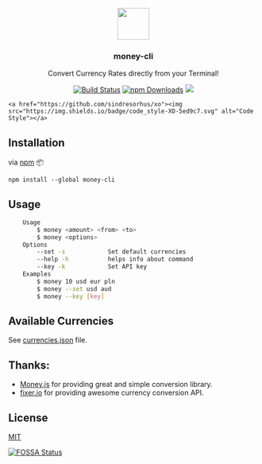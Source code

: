 <p align="center">
  <img src="https://i.imgur.com/ddhPSQ4.png" height="64">
  <h3 align="center">money-cli</h3>
  <p align="center">Convert Currency Rates directly from your Terminal!<p>
  <p align="center">  
	<a href="https://travis-ci.org/sumn2u/money-cli"><img src="https://travis-ci.org/sumn2u/money-cli.svg?branch=master" alt="Build Status"></a>
	<a href="https://npmjs.com/package/money-cli"><img src="https://img.shields.io/npm/dt/money-cli.svg" alt="npm Downloads"></a> <a href="https://app.fossa.io/projects/git%2Bgithub.com%2Fsumn2u%2Fmoney-cli?ref=badge_shield" alt="FOSSA Status"><img src="https://app.fossa.io/api/projects/git%2Bgithub.com%2Fsumn2u%2Fmoney-cli.svg?type=shield"/></a>
 
	<a href="https://github.com/sindresorhus/xo"><img src="https://img.shields.io/badge/code_style-XO-5ed9c7.svg" alt="Code Style"></a> 

</p>
</p>

## Installation

via [npm](https://www.npmjs.com/) :package:
```
npm install --global money-cli
```

## Usage

```bash
	Usage
		$ money <amount> <from> <to>
		$ money <options>
	Options
		--set -s 			Set default currencies
		--help -h			helps info about command
		--key -k			Set API key
	Examples
		$ money 10 usd eur pln
		$ money --set usd aud 
		$ money --key [key]

```

## Available Currencies

See [currencies.json](https://github.com/sumn2u/money-cli/blob/master/lib/currencies.json) file.

## Thanks:

- [Money.js](http://openexchangerates.github.io/money.js/) for providing great and simple conversion library.
- [fixer.io](http://fixer.io/) for providing awesome currency conversion API.

## License

[MIT](https://opensource.org/licenses/MIT)





[![FOSSA Status](https://app.fossa.io/api/projects/git%2Bgithub.com%2Fsumn2u%2Fmoney-cli.svg?type=large)](https://app.fossa.io/projects/git%2Bgithub.com%2Fsumn2u%2Fmoney-cli?ref=badge_large)